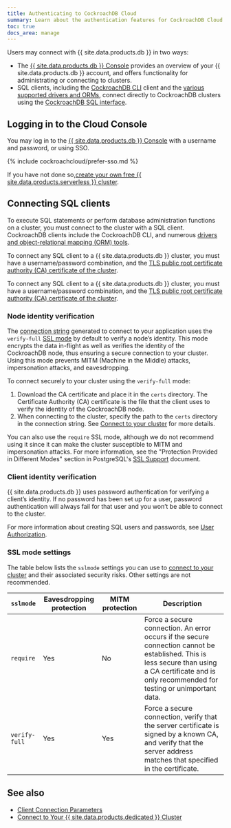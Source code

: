 ```yaml
---
title: Authenticating to CockroachDB Cloud
summary: Learn about the authentication features for CockroachDB Cloud clusters.
toc: true
docs_area: manage
---
```


Users may connect with {{ site.data.products.db }} in two ways:

- The [{{ site.data.products.db }} Console](https://cockroachlabs.cloud/) provides an overview of your {{ site.data.products.db }} account, and offers functionality for administrating or connecting to clusters.
- SQL clients, including the [CockroachDB CLI](../{{site.versions["stable"]}}/cockroach-start.html) client and the [various supported drivers and ORMs](../{{site.versions["stable"]}}/install-client-drivers.html), connect directly to CockroachDB clusters using the [CockroachDB SQL interface](../{{site.versions["stable"]}}/sql-feature-support.html).

## Logging in to the Cloud Console

You may log in to the [{{ site.data.products.db }} Console](https://cockroachlabs.cloud/) with a username and password, or using SSO.

{% include cockroachcloud/prefer-sso.md %}

If you have not done so,[create your own free {{ site.data.products.serverless }} cluster](create-a-serverless-cluster.html).

## Connecting SQL clients

To execute SQL statements or perform database administration functions on a cluster, you must connect to the cluster with a SQL client. CockroachDB clients include the CockroachDB CLI, and numerous [drivers and object-relational mapping (ORM) tools](../{{site.versions["dev"]}}/install-client-drivers.html).

To connect any SQL client to a {{ site.data.products.db }} cluster, you must have a username/password combination, and the [TLS public root certificate authority (CA) certificate of the cluster](../{{site.versions["dev"]}}/security-reference/transport-layer-security.html#certificates-signing-trust-and-authority).

To connect any SQL client to a {{ site.data.products.db }} cluster, you must have a username/password combination, and the [TLS public root certificate authority (CA) certificate of the cluster](../{{site.versions["dev"]}}/security-reference/transport-layer-security.html#certificates-signing-trust-and-authority).

### Node identity verification

The [connection string](connect-to-your-cluster.html) generated to connect to your application uses the `verify-full` [SSL mode](#ssl-mode-settings) by default to verify a node’s identity. This mode encrypts the data in-flight as well as verifies the identity of the CockroachDB node, thus ensuring a secure connection to your cluster. Using this mode prevents MITM (Machine in the Middle) attacks, impersonation attacks, and eavesdropping.

To connect securely to your cluster using the `verify-full` mode:

1. Download the CA certificate and place it in the `certs` directory. The Certificate Authority (CA) certificate is the file that the client uses to verify the identity of the CockroachDB node.
2. When connecting to the cluster, specify the path to the `certs` directory in the connection string. See [Connect to your cluster](connect-to-your-cluster.html) for more details.

You can also use the `require` SSL mode, although we do not recommend using it since it can make the cluster susceptible to MITM and impersonation attacks. For more information, see the "Protection Provided in Different Modes" section in PostgreSQL's [SSL Support](https://www.postgresql.org/docs/9.4/libpq-ssl.html) document.

### Client identity verification

{{ site.data.products.db }} uses password authentication for verifying a client’s identity. If no password has been set up for a user, password authentication will always fail for that user and you won’t be able to connect to the cluster.

For more information about creating SQL users and passwords, see [User Authorization](user-authorization.html).

### SSL mode settings

The table below lists the `sslmode` settings you can use to [connect to your cluster](connect-to-your-cluster.html) and their associated security risks. Other settings are not recommended.

`sslmode` | Eavesdropping protection | MITM protection | Description
-------------|------------|------------|------------
`require` | Yes | No | 	Force a secure connection. An error occurs if the secure connection cannot be established. This is less secure than using a CA certificate and is only recommended for testing or unimportant data.
`verify-full` | Yes | Yes | Force a secure connection, verify that the server certificate is signed by a known CA, and verify that the server address matches that specified in the certificate.

## See also

- [Client Connection Parameters](../{{site.versions["stable"]}}/connection-parameters.html)
- [Connect to Your {{ site.data.products.dedicated }} Cluster](connect-to-your-cluster.html)
